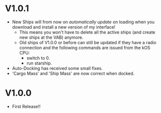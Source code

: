 # V1.0.1
- New Ships will from now on *automatically update* on loading when you download and install a new version of my interface!
    - This means you won't have to delete all the active ships (and create new ships at the VAB) anymore.
    - Old ships of V1.0.0 or before can still be updated if they have a radio connection and the following commands are issued from the kOS CPU:
        - switch to 0.
        - run starship.
- Auto-Docking has received some small fixes.
- 'Cargo Mass' and 'Ship Mass' are now correct when docked.

# V1.0.0
- First Release!!

